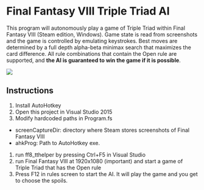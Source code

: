 # Final Fantasy VIII Triple Triad AI

This program will autonomously play a game of Triple Triad within Final Fantasy VIII (Steam edition, Windows). Game state is read from screenshots and the game is controlled by emulating keystrokes. Best moves are determined by a full depth alpha-beta minimax search that maximizes the card difference. All rule combinations that contain the Open rule are supported, and **the AI is guaranteed to win the game if it is possible**.

[![](http://img.youtube.com/vi/TWLy6QsqN-4/0.jpg)](http://www.youtube.com/watch?v=TWLy6QsqN-4 "AI in action")


## Instructions

1. Install AutoHotkey
1. Open this project in Visual Studio 2015
1. Modify hardcoded paths in Program.fs
  - screenCaptureDir: directory where Steam stores screenshots of Final Fantasy VIII
  - ahkProg: Path to AutoHotkey exe.
1. run ff8_tthelper by pressing Ctrl+F5 in Visual Studio
1. run Final Fantasy VIII at 1920x1080 (important) and start a game of Triple Triad that has the Open rule
1. Press F12 in rules screen to start the AI. It will play the game and you get to choose the spoils.
